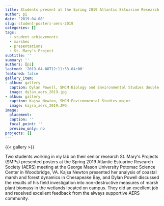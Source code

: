 ```yaml
---
title: Students present at the Spring 2019 Atlantic Estuarine Research Federation meeting
author: pi
date: '2019-04-08'
slug: student-posters-aers-2019
categories: []
tags:
  - student achievements
  - marshes
  - presentations
  - St. Mary's Project
subtitle: ''
summary: ''
authors: [pi]
lastmod: '2019-04-08T12:11:33-04:00'
featured: false
gallery_item:
- album: gallery
  caption: Dylan Powell, SMCM Biology and Environmental Studies double major
  image: dylan_aers_2019.jpg
- album: gallery
  caption: Kajsa Newton, SMCM Environmental Studies major
  image: kajsa_aers_2019.JPG
image:
  placement:
  caption: ''
  focal_point: ''
  preview_only: no
projects: []
---
```

{{< gallery >}}

Two students working in my lab on their senior research St. Mary's Projects (SMPs) presented posters at the Spring 2019 Atlantic Estuarine Research Society (AERS) meeting at the George Mason University Potomac Science Center in Woodbridge, VA. Kajsa Newton presented her analysis of coastal marsh and forest dynamics in Chesapeake Bay, and Dylan Powell discussed the results of his field investigation into non-destructive measures of marsh plant biomass in the wetlands located on campus. They did an excellent job and received excellent feedback from the always supportive AERS community.